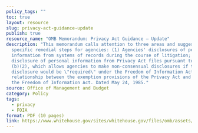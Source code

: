 ```yaml
---
policy_tags: ""
toc: true
layout: resource
slug: privacy-act-guidance-update
publish: true
resource_name: "OMB Memorandum: Privacy Act Guidance — Update"
description: "This memorandum calls attention to three areas and suggests
  specific remedial steps for agencies: (1) Agencies' disclosures of personal
  information from systems of records during the course of litigation; (2) the
  disclosure of personal information from Privacy Act files pursuant to Section
  (b)(2), which allows agencies to make non-consensual disclosures if the
  disclosure would be \"required\" under the Freedom of Information Act; (3) the
  relationship between the exemption provisions of the Privacy Act and those of
  the Freedom of Information Act. Dated May 24, 1985."
source: Office of Management and Budget
category: Policy
tags:
  - privacy
  - FOIA
format: PDF (10 pages)
link: https://www.whitehouse.gov/sites/whitehouse.gov/files/omb/assets/OMB/inforeg/guidance1985.pdf
---
```

